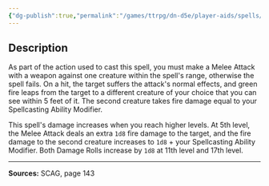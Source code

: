 ```yaml
---
{"dg-publish":true,"permalink":"/games/ttrpg/dn-d5e/player-aids/spells/cantrips/greenflame-blade/","tags":["TTRPG/DND/5e","verbal","material","damage"]}
---
```



## Description
As part of the action used to cast this spell, you must make a Melee Attack with a weapon against one creature within the spell's range, otherwise the spell fails.
On a hit, the target suffers the attack's normal effects, and green fire leaps from the target to a different creature of your choice that you can see within 5 feet of it.
The second creature takes fire damage equal to your Spellcasting Ability Modifier.

This spell's damage increases when you reach higher levels.
At 5th level, the Melee Attack deals an extra `1d8` fire damage to the target, and the fire damage to the second creature increases to `1d8` + your Spellcasting Ability Modifier.
Both Damage Rolls increase by `1d8` at 11th level and 17th level.

---

**Sources:** SCAG, page 143
